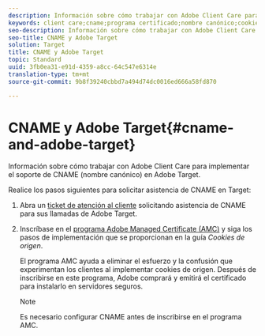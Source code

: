 ```yaml
---
description: Información sobre cómo trabajar con Adobe Client Care para implementar el soporte de CNAME (nombre canónico) en Adobe Target.
keywords: client care;cname;programa certificado;nombre canónico;cookies;certificado
seo-description: Información sobre cómo trabajar con Adobe Client Care para implementar el soporte de CNAME (nombre canónico) en Adobe Target.
seo-title: CNAME y Adobe Target
solution: Target
title: CNAME y Adobe Target
topic: Standard
uuid: 3fb0ea31-e91d-4359-a8cc-64c547e6314e
translation-type: tm+mt
source-git-commit: 9b8f39240cbbd7a494d74dc0016ed666a58fd870

---
```



# CNAME y Adobe Target{#cname-and-adobe-target}

Información sobre cómo trabajar con Adobe Client Care para implementar el soporte de CNAME (nombre canónico) en Adobe Target.

Realice los pasos siguientes para solicitar asistencia de CNAME en Target:

1. Abra un [ticket de atención al cliente](../../cmp-resources-and-contact-information.md#reference_ACA3391A00EF467B87930A450050077C) solicitando asistencia de CNAME para sus llamadas de Adobe Target.
1. Inscríbase en el [programa Adobe Managed Certificate (AMC)](https://marketing.adobe.com/resources/help/en_US/whitepapers/first_party_cookies/adobe_managed_cert_pgm.html) y siga los pasos de implementación que se proporcionan en la guía *Cookies de origen*.

   El programa AMC ayuda a eliminar el esfuerzo y la confusión que experimentan los clientes al implementar cookies de origen. Después de inscribirse en este programa, Adobe comprará y emitirá el certificado para instalarlo en servidores seguros.

   >[!NOTE]
   >
   >Es necesario configurar CNAME antes de inscribirse en el programa AMC.

